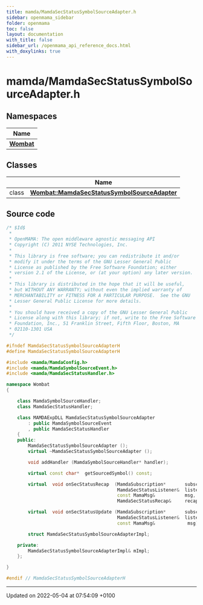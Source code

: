 ```yaml
---
title: mamda/MamdaSecStatusSymbolSourceAdapter.h
sidebar: openmama_sidebar
folder: openmama
toc: false
layout: documentation
with_title: false
sidebar_url: /openmama_api_reference_docs.html
with_doxylinks: true
---
```


# mamda/MamdaSecStatusSymbolSourceAdapter.h



## Namespaces

| Name           |
| -------------- |
| **[Wombat](namespaceWombat.html)**  |

## Classes

|                | Name           |
| -------------- | -------------- |
| class | **[Wombat::MamdaSecStatusSymbolSourceAdapter](classWombat_1_1MamdaSecStatusSymbolSourceAdapter.html)**  |




## Source code

```cpp
/* $Id$
 *
 * OpenMAMA: The open middleware agnostic messaging API
 * Copyright (C) 2011 NYSE Technologies, Inc.
 *
 * This library is free software; you can redistribute it and/or
 * modify it under the terms of the GNU Lesser General Public
 * License as published by the Free Software Foundation; either
 * version 2.1 of the License, or (at your option) any later version.
 *
 * This library is distributed in the hope that it will be useful,
 * but WITHOUT ANY WARRANTY; without even the implied warranty of
 * MERCHANTABILITY or FITNESS FOR A PARTICULAR PURPOSE.  See the GNU
 * Lesser General Public License for more details.
 *
 * You should have received a copy of the GNU Lesser General Public
 * License along with this library; if not, write to the Free Software
 * Foundation, Inc., 51 Franklin Street, Fifth Floor, Boston, MA
 * 02110-1301 USA
 */

#ifndef MamdaSecStatusSymbolSourceAdapterH
#define MamdaSecStatusSymbolSourceAdapterH

#include <mamda/MamdaConfig.h>
#include <mamda/MamdaSymbolSourceEvent.h>
#include <mamda/MamdaSecStatusHandler.h>

namespace Wombat
{

    class MamdaSymbolSourceHandler;
    class MamdaSecStatusHandler;

    class MAMDAExpDLL MamdaSecStatusSymbolSourceAdapter 
        : public MamdaSymbolSourceEvent
        , public MamdaSecStatusHandler
    { 
    public:
        MamdaSecStatusSymbolSourceAdapter ();
        virtual ~MamdaSecStatusSymbolSourceAdapter ();

        void addHandler (MamdaSymbolSourceHandler* handler);

        virtual const char*  getSourcedSymbol() const; 

        virtual  void onSecStatusRecap  (MamdaSubscription*       subscription,
                                         MamdaSecStatusListener&  listener,
                                         const MamaMsg&           msg,
                                         MamdaSecStatusRecap&     recap);

        virtual  void onSecStatusUpdate (MamdaSubscription*       subscription,
                                         MamdaSecStatusListener&  listener,
                                         const MamaMsg&            msg);

        struct MamdaSecStatusSymbolSourceAdapterImpl;

    private:
        MamdaSecStatusSymbolSourceAdapterImpl& mImpl;
    };

}

#endif // MamdaSecStatusSymbolSourceAdapterH
```


-------------------------------

Updated on 2022-05-04 at 07:54:09 +0100

